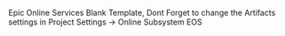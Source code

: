 Epic Online Services Blank Template, 
Dont Forget to change the Artifacts settings in Project Settings -> Online Subsystem EOS 

